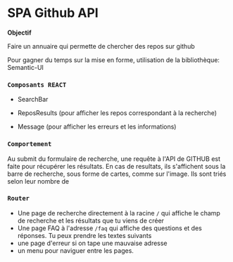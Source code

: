 # SPA Github API

**Objectif**

Faire un annuaire qui permette de chercher des repos sur github

Pour gagner du temps sur la mise en forme, utilisation de la bibliothèque: Semantic-UI

### `Composants REACT`

* SearchBar

* ReposResults (pour afficher les repos correspondant à la recherche)

* Message (pour afficher les erreurs et les informations)

### `Comportement`

Au submit du formulaire de recherche, une requête à l'API de GITHUB est faite pour récupérer les résultats.
En cas de resultats, ils s'affichent sous la barre de recherche, sous forme de cartes, comme sur l'image.
Ils sont triés selon leur nombre de 
### `Router`

- Une page de recherche directement à la racine `/` qui affiche le champ de recherche et les résultats que tu viens de créer
- Une page FAQ à l'adresse `/faq` qui affiche des questions et des réponses. Tu peux prendre les textes suivants
- une page d'erreur si on tape une mauvaise adresse
- un menu pour naviguer entre les pages. 
